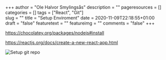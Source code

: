 +++
author = "Ole Halvor Smylingsås"
description = ""
pageresources = []
categories = []
tags = ["React", "Git"]     
slug = ""
title = "Setup Enviroment"
date = 2020-11-09T22:18:55+01:00
draft = "false"
featuretext = ""
featureimg = ""
comments = "false"
+++

https://chocolatey.org/packages/nodejs#install

https://reactjs.org/docs/create-a-new-react-app.html

![Setup git repo](/img/setup-minesweeper-react-git-repo.PNG)